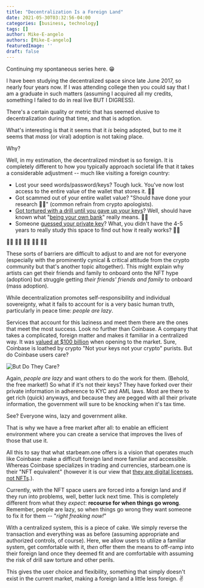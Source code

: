 ```yaml
---
title: "Decentralization Is a Foreign Land"
date: 2021-05-30T03:32:56-04:00
categories: [business, technology]
tags: []
author: Mike-E-angelo
authors: [Mike-E-angelo]
featuredImage: ''
draft: false
---
```


Continuing my spontaneous series here. 😁

I have been studying the decentralized space since late June 2017, so nearly four years now.  If I was attending college then you could say that I am a graduate in such matters (assuming I acquired all my credits, something I failed to do in real live BUT I DIGRESS).

There's a certain quality or metric that has seemed elusive to decentralization during that time, and that is adoption.

What's interesting is that it seems that it *is* being adopted, but to me it seems that *mass* (or viral) adoption is not taking place.

Why?

Well, in my estimation, the decentralized mindset is so foreign.  It is completely different to how you typically approach societal life that it takes a considerable adjustment -- much like visiting a foreign country:

- Lost your seed words/password/keys?  Tough luck. You've now lost access to the entire value of the wallet that stores it. 🤷‍♂️
- Got scammed out of your entire wallet value?  "Should have done your research 🤷‍♂️" (common refrain from crypto apologists).
- [Got tortured with a drill until you gave up your keys](https://www.independent.co.uk/life-style/gadgets-and-tech/news/bitcoin-robbery-torture-cryptocurrency-netherlands-a8807986.html)?  Well, should have known what "[being your own bank](https://www.cryptovantage.com/news/be-your-own-bank-with-bitcoin/)" really means. 🤷‍♂️
- Someone [guessed your private key](/2021/06/your-private-key-can-be-guessed/)?  What, you didn't have the 4-5 years to really study this space to find out how it really works? 🤷‍♂️

🤷‍♂️ 🤷‍♂️ 🤷‍♂️ 🤷‍♂️ 🤷‍♂️

These sorts of barriers are difficult to adjust to and are not for everyone (especially with the prominently cynical & critical attitude from the crypto community but that's another topic altogether).  This might explain why artists can get their friends and family to onboard onto the NFT hype (adoption) but struggle getting *their friends' friends and family* to onboard (mass adoption).

While decentralization promotes self-responsibility and individual sovereignty, what it fails to account for is a very basic human truth, particularly in peace time: *people are lazy*.

Services that account for this laziness and meet them there are the ones that meet the most success.  Look no further than Coinbase.  A company that takes a complicated, foreign matter and makes it familiar in a centralized way.  It was [valued at $100 billion](https://www.forbes.com/sites/petercohan/2021/04/13/coinbase-is-not-worth-100b-and-its-stock-could-double-on-its-ipo/?sh=10c86c13461c) when opening to the market.  Sure, Coinbase is loathed by crypto "Not your keys not your crypto" purists.  But do Coinbase users care?

![But Do They Care?](/images/5bh1re.jpg)

Again, *people are lazy* and want others to do the work for them.  (Behold, the free market!)  So what if it's not their keys?  They have forked over their private information in adherence to KYC  and AML laws.  Most are there to get rich (quick) anyways, and because they are pegged with all their private information, the government will sure to be knocking when it's tax time.

See?  Everyone wins, lazy and government alike.

That is why we have a free market after all: to enable an efficient environment where you can create a service that improves the lives of those that use it.

All this to say that what starbeam.one offers is a vision that operates much like Coinbase: make a difficult foreign land more familiar and accessible.  Whereas Coinbase specializes in trading and currencies, starbeam.one is their "NFT equivalent" (however it is our view that [they are digital licenses, not NFTs](/2021/05/the-opportunity-as-i-see-it/).).

Currently, with the NFT space users are forced into a foreign land and if they run into problems, well, better luck next time.  This is completely different from what they *expect*: **recourse for when things go wrong**.  Remember, people are lazy, so when things go wrong they want someone to fix it for them -- "*right freaking now!*"

With a centralized system, this is a piece of cake.  We simply reverse the transaction and everything was as before (assuming appropriate and authorized controls, of course).  Here, we allow users to utilize a familiar system, get comfortable with it, *then* offer them the means to off-ramp into their foreign land once they deemed fit and are comfortable with assuming the risk of drill saw torture and other perils.

This gives the user choice and flexibility, something that simply doesn't exist in the current market, making a foreign land a little less foreign. ✌
